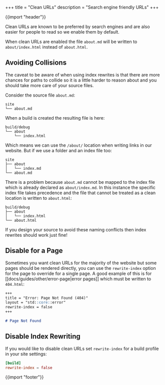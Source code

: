 +++
title = "Clean URLs"
description = "Search engine friendly URLs"
+++

{{import "header"}}

Clean URLs are known to be preferred by search engines and are also easier for people to read so we enable them by default.

When clean URLs are enabled the file `about.md` will be written to `about/index.html` instead of `about.html`.

## Avoiding Collisions

The caveat to be aware of when using index rewrites is that there are more chances for paths to collide so it is a little harder to reason about and you should take more care of your source files.

Consider the source file `about.md`:

```text
site
└── about.md
```

When a build is created the resulting file is here:

```text
build/debug
└── about
    └── index.html
```

Which means we can use the `/about/` location when writing links in our website. But if we use a folder and an index file too:

```text
site
├── about
│   └── index.md
└── about.md
```

There is a problem because `about.md` cannot be mapped to the index file which is already declared as `about/index.md`. In this instance the specific index file takes precedence and the file that cannot be treated as a clean location is written to `about.html`:

```text
build/debug
├── about
│   └── index.html
└── about.html
```

If you design your source to avoid these naming conflicts then index rewrites should work just fine!

## Disable for a Page

Sometimes you want clean URLs for the majority of the website but some pages should be rendered directly, you can use the `rewrite-index` option for the page to override for a single page. A good example of this is for [[docs/guides/other/error-page|error pages]] which must be written to `404.html`:

```markdown
+++
title = "Error: Page Not Found (404)"
layout = "std::core::error"
rewrite-index = false
+++

# Page Not Found
```

## Disable Index Rewriting

If you would like to disable clean URLs set `rewrite-index` for a build profile in your site settings:

```toml
[build]
rewrite-index = false
```

{{import "footer"}}
